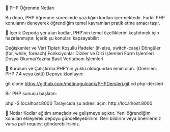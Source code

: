 📌 PHP Öğrenme Notları

Bu depo, PHP öğrenme sürecimde yazdığım kodları içermektedir. Farklı PHP konularını deneyerek öğrendiğim temel kavramları pratik etme amacı taşır.

📂 İçerik
Depoda yer alan kodlar, PHP'nin temel özelliklerini keşfetmek için hazırlanmıştır. İçerik şu konuları kapsayabilir:

Değişkenler ve Veri Tipleri
Koşullu İfadeler (if-else, switch-case)
Döngüler (for, while, foreach)
Fonksiyonlar
Diziler ve Dizi İşlemleri
Form İşlemleri
Dosya Okuma/Yazma
Basit Veritabanı İşlemleri 

🚀 Kurulum ve Çalıştırma
PHP'nin yüklü olduğundan emin olun. (Önerilen: PHP 7.4 veya üstü)
Depoyu klonlayın:

git clone https://github.com/metinogulcank/PHPDersleri.git
cd php-dersleri

Bir PHP sunucu başlatın:

php -S localhost:8000
Tarayıcıda şu adresi açın: http://localhost:8000

📝 Notlar
Kodlar eğitim amaçlıdır ve gelişmeye açıktır.
Yeni öğrendiğim konuları ekleyerek depoyu güncelleyebilirim.
Geri bildirim veya önerileriniz varsa pull request gönderebilirsiniz.
